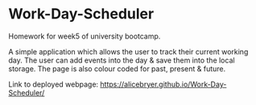 # Work-Day-Scheduler
Homework for week5 of university bootcamp. 

A simple application which allows the user to track their current working day. The user can add events into the day & save them into the local storage. The page is also colour coded for past, present & future. 

Link to deployed webpage: https://alicebryer.github.io/Work-Day-Scheduler/
